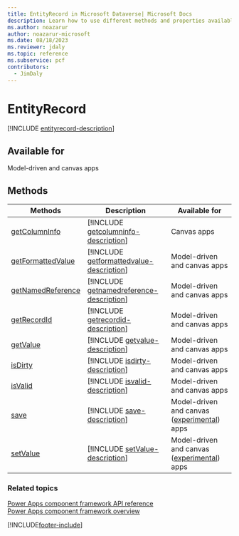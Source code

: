 ```yaml
---
title: EntityRecord in Microsoft Dataverse| Microsoft Docs
description: Learn how to use different methods and properties available for EntityRecord in Power Apps component framework.
ms.author: noazarur
author: noazarur-microsoft
ms.date: 08/18/2023
ms.reviewer: jdaly
ms.topic: reference
ms.subservice: pcf
contributors:
  - JimDaly
---
```


# EntityRecord

[!INCLUDE [entityrecord-description](includes/entityrecord-description.md)]

## Available for

Model-driven and canvas apps

## Methods

| Methods| Description| Available for|
|-----|-----|-----|
| [getColumnInfo](entityrecord/getColumnInfo.md)|[!INCLUDE [getcolumninfo-description](entityrecord/includes/getcolumninfo-description.md)]| Canvas apps|
| [getFormattedValue](entityrecord/getformattedvalue.md)|[!INCLUDE [getformattedvalue-description](entityrecord/includes/getformattedvalue-description.md)] | Model-driven and canvas apps|
| [getNamedReference](entityrecord/getnamedreference.md)|[!INCLUDE [getnamedreference-description](entityrecord/includes/getnamedreference-description.md)] | Model-driven and canvas apps|
| [getRecordId](entityrecord/getrecordid.md)|[!INCLUDE [getrecordid-description](entityrecord/includes/getrecordid-description.md)]| Model-driven and canvas apps|
| [getValue](entityrecord/getvalue.md)|[!INCLUDE [getvalue-description](entityrecord/includes/getvalue-description.md)]| Model-driven and canvas apps|
| [isDirty](entityrecord/isDirty.md)|[!INCLUDE [isdirty-description](entityrecord/includes/isdirty-description.md)]| Model-driven and canvas apps|
| [isValid](entityrecord/isValid.md)|[!INCLUDE [isvalid-description](entityrecord/includes/isvalid-description.md)]| Model-driven and canvas apps|
| [save](entityrecord/save.md)|[!INCLUDE [save-description](entityrecord/includes/save-description.md)]| Model-driven and canvas ([experimental](../../../maker/canvas-apps/working-with-experimental-preview.md#feature-roll-out-stages)) apps|
| [setValue](entityrecord/setValue.md)|[!INCLUDE [setValue-description](entityrecord/includes/setValue-description.md)] | Model-driven and canvas ([experimental](../../../maker/canvas-apps/working-with-experimental-preview.md#feature-roll-out-stages)) apps|

### Related topics

[Power Apps component framework API reference](../reference/index.md)<br/>
[Power Apps component framework overview](../overview.md)

[!INCLUDE[footer-include](../../../includes/footer-banner.md)]
